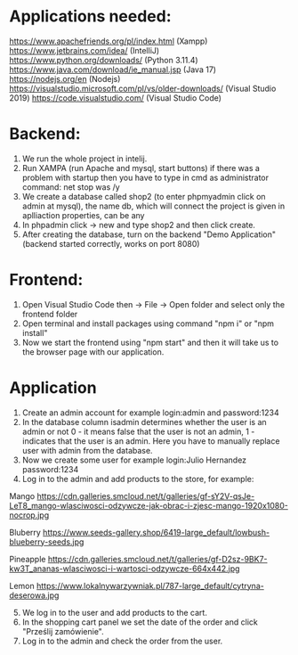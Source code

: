 # Applications needed:
https://www.apachefriends.org/pl/index.html (Xampp)
https://www.jetbrains.com/idea/ (IntelliJ)
https://www.python.org/downloads/ (Python 3.11.4)
https://www.java.com/download/ie_manual.jsp (Java 17)
https://nodejs.org/en (Nodejs)
https://visualstudio.microsoft.com/pl/vs/older-downloads/  (Visual Studio 2019)
https://code.visualstudio.com/ (Visual Studio Code)


 # Backend:
1) We run the whole project in intelij.
2) Run XAMPA (run Apache and mysql, start buttons)
if there was a problem with startup then you have to type in cmd as administrator command: net stop was /y
3) We create a database called shop2 (to enter phpmyadmin click on admin at mysql), the name db, which will connect the project is
given in aplliaction properties, can be any
4) In phpadmin click -> new and type shop2 and then click create.
5) After creating the database, turn on the backend "Demo Application" (backend started correctly, works on port 8080)

# Frontend:
1) Open Visual Studio Code then -> File -> Open folder and select only the frontend folder
1) Open terminal and install packages using command "npm i" or "npm install"
2) Now we start the frontend using "npm start" and then it will take us to the browser page with our application.

# Application
1) Create an admin account for example login:admin and password:1234
2) In the database column isadmin determines whether the user is an admin or not 0 - it means false that the user is not an admin,
1 - indicates that the user is an admin. Here you have to manually replace user with admin from the database.
3) Now we create some user for example login:Julio Hernandez password:1234
4) Log in to the admin and add products to the store, for example:

Mango
https://cdn.galleries.smcloud.net/t/galleries/gf-sY2V-qsJe-LeT8_mango-wlasciwosci-odzywcze-jak-obrac-i-zjesc-mango-1920x1080-nocrop.jpg

Bluberry
https://www.seeds-gallery.shop/6419-large_default/lowbush-blueberry-seeds.jpg

Pineapple
https://cdn.galleries.smcloud.net/t/galleries/gf-D2sz-9BK7-kw3T_ananas-wlasciwosci-i-wartosci-odzywcze-664x442.jpg

Lemon
https://www.lokalnywarzywniak.pl/787-large_default/cytryna-deserowa.jpg


5) We log in to the user and add products to the cart.
6) In the shopping cart panel we set the date of the order and click "Prześlij zamówienie".
7) Log in to the admin and check the order from the user.